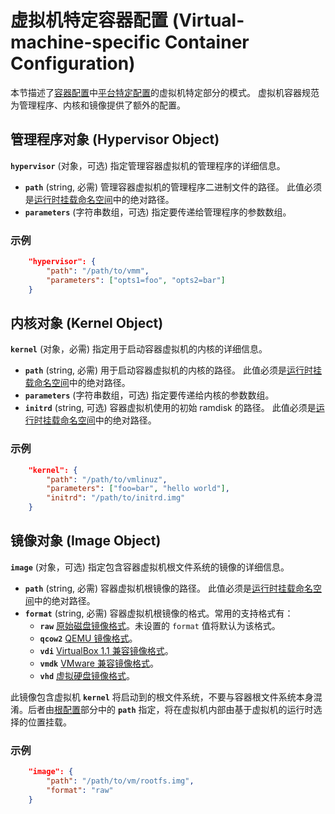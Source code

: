 # <a name="VirtualMachineSpecificContainerConfiguration" />虚拟机特定容器配置 (Virtual-machine-specific Container Configuration)

本节描述了[容器配置](config.md)中[平台特定配置](config.md#platform-specific-configuration)的虚拟机特定部分的模式。
虚拟机容器规范为管理程序、内核和镜像提供了额外的配置。

## <a name="HypervisorObject" />管理程序对象 (Hypervisor Object)

**`hypervisor`** (对象，可选) 指定管理容器虚拟机的管理程序的详细信息。
* **`path`** (string, 必需) 管理容器虚拟机的管理程序二进制文件的路径。
    此值必须是[运行时挂载命名空间](glossary.md#runtime-namespace)中的绝对路径。
* **`parameters`** (字符串数组，可选) 指定要传递给管理程序的参数数组。

### 示例

```json
    "hypervisor": {
        "path": "/path/to/vmm",
        "parameters": ["opts1=foo", "opts2=bar"]
    }
```

## <a name="KernelObject" />内核对象 (Kernel Object)

**`kernel`** (对象，必需) 指定用于启动容器虚拟机的内核的详细信息。
* **`path`** (string, 必需) 用于启动容器虚拟机的内核的路径。
    此值必须是[运行时挂载命名空间](glossary.md#runtime-namespace)中的绝对路径。
* **`parameters`** (字符串数组，可选) 指定要传递给内核的参数数组。
* **`initrd`** (string, 可选) 容器虚拟机使用的初始 ramdisk 的路径。
    此值必须是[运行时挂载命名空间](glossary.md#runtime-namespace)中的绝对路径。

### 示例

```json
    "kernel": {
        "path": "/path/to/vmlinuz",
        "parameters": ["foo=bar", "hello world"],
        "initrd": "/path/to/initrd.img"
    }
```

## <a name="ImageObject" />镜像对象 (Image Object)

**`image`** (对象，可选) 指定包含容器虚拟机根文件系统的镜像的详细信息。
* **`path`** (string, 必需) 容器虚拟机根镜像的路径。
    此值必须是[运行时挂载命名空间](glossary.md#runtime-namespace)中的绝对路径。
* **`format`** (string, 必需) 容器虚拟机根镜像的格式。常用的支持格式有：
    * **`raw`** [原始磁盘镜像格式][raw-image-format]。未设置的 `format` 值将默认为该格式。
    * **`qcow2`** [QEMU 镜像格式][qcow2-image-format]。
    * **`vdi`** [VirtualBox 1.1 兼容镜像格式][vdi-image-format]。
    * **`vmdk`** [VMware 兼容镜像格式][vmdk-image-format]。
    * **`vhd`** [虚拟硬盘镜像格式][vhd-image-format]。

此镜像包含虚拟机 **`kernel`** 将启动到的根文件系统，不要与容器根文件系统本身混淆。后者由[根配置](config.md#Root-Configuration)部分中的 **`path`** 指定，将在虚拟机内部由基于虚拟机的运行时选择的位置挂载。

### 示例

```json
    "image": {
        "path": "/path/to/vm/rootfs.img",
        "format": "raw"
    }
```

[raw-image-format]: https://en.wikipedia.org/wiki/IMG_(file_format)
[qcow2-image-format]: https://git.qemu.org/?p=qemu.git;a=blob_plain;f=docs/interop/qcow2.txt;hb=HEAD
[vdi-image-format]: https://forensicswiki.org/wiki/Virtual_Disk_Image_(VDI)
[vmdk-image-format]: http://www.vmware.com/app/vmdk/?src=vmdk
[vhd-image-format]: https://github.com/libyal/libvhdi/blob/master/documentation/Virtual%20Hard%20Disk%20(VHD)%20image%20format.asciidoc 